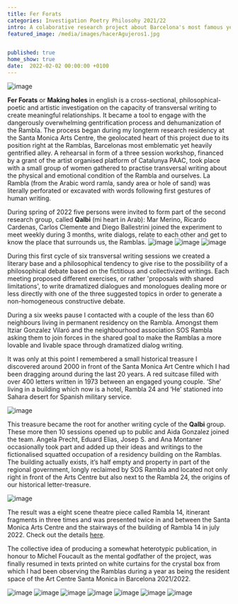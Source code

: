 ```yaml
---
title: Fer Forats
categories: Investigation Poetry Philosohy 2021/22
intro: A colaborative research project about Barcelona's most famous yet gentrified alley, the Ramblas, through transversal and collective writing.
featured_image: /media/images/hacerAgujeros1.jpg


published: true
home_show: true
date:  2022-02-02 00:00:00 +0100
---
```


![image](/media/images/hacerAgujeros2.jpg)

**Fer Forats** or **Making holes** in english is a cross-sectional, philosophical-poetic and artistic investigation on the capacity of transversal writing to create meaningful relationships. It became a tool to engage with the dangerously overwhelming gentrification process and dehumanization of the Rambla. The process began during my longterm research residency at the Santa Monica Arts Centre, the geolocated heart of this project due to its position right at the Ramblas, Barcelonas most emblematic yet heavily gentrified alley. 
A rehearsal in form of a three session workshop, financed by a grant of the artist organised platform of Catalunya PAAC, took place with a small group of women gathered to practise transversal writing about the physical and emotional condition of the Rambla and ourselves. La Rambla (from the Arabic word ramla, sandy area or hole of sand) was literally perforated or excavated with words following first gestures of human writing. 

During spring of 2022 five persons were invited to form part of the second research group, called **Qalbi** (mi heart in Arab): Mar Merino, Ricardo Cardenas, Carlos Clemente and Diego Ballestrini joined the experiment to meet weekly during 3 months, write dialogs, relate to each other and get to know the place that surrounds us, the Ramblas.
![image](/media/images/hacerAgujerosQalbi2.jpg)
![image](/media/images/hacerAgujerosQalbi1.jpg)
![image](/media/images/hacerAgujeros3.jpg) 
 
During this first cycle of six transversal writing sessions we created a literary base and a philosophical tendency to give rise to the possibility of a philosophical debate based on the fictitious and collectivized writings. Each meeting proposed different exercises, or rather 'proposals with shared limitations', to write dramatized dialogues and monologues dealing more or less directly with one of the three suggested topics in order to generate a non-homogeneous constructive debate. 

During a six weeks pause I contacted with a couple of the less than 60 neighbours living in permanent residency on the Rambla. Amongst them Itziar Gonzalez Vilaró and the neighbourhood association SOS Rambla asking them to join forces in the shared goal to make the Ramblas a more lovable and livable space through dramatized dialog writing. 

It was only at this point I remembered a small historical treasure I discovered around 2000 in front of the Santa Monica Art Centre which I had been dragging around during the last 20 years. A red suitcase filled with over 400 letters written in 1973 between an engaged young couple. ‘She’ living in a building which now is a hotel, Rambla 24 and ‘He’ stationed into Sahara desert for Spanish military service.

![image](/media/images/hacerAgujerosCartes.jpg)

This treasure became the root for another writing cycle of the **Qalbi** group. These more then 10 sessions opened up to public and Aida Gonzalez joined the team. Angela Precht, Eduard Elias, Josep S. and Ana Montaner occasionally took part and added up their ideas and writings to the fictionalised squatted occupation of a residency building on the Ramblas. The building actually exists, it’s half empty and property in part of the regional government, longly reclaimed by SOS Rambla and located not only right in front of the Arts Centre but also next to the Rambla 24, the origins of our historical letter-treasure.

![image](/media/images/hacerAgujerosRambles14.jpg)


The result was a eight scene theatre piece called Rambla 14, itinerant fragments in three times and was presented twice in and between the Santa Monica Arts Centre and the stairways of the building of Rambla 14 in july 2022. Check out the details [here](https://artssantamonica.gencat.cat/ca/detall/Rambla-14-fragments-itinerants-en-tres-temps).


The collective idea of producing a somewhat heterotypic publication, in honour to Michel Foucault as the mental godfather of the project, was finally resumed in texts printed on white curtains for the crystal box from which I had been observing the Ramblas during a year as being the resident space of the Art Centre Santa Monica in Barcelona 2021/2022.

![image](/media/images/HacerAgujerosPubli1.jpg)
![image](/media/images/HacerAgujerosPubli2.jpg)
![image](/media/images/HacerAgujerosPubli3.jpg)
![image](/media/images/HacerAgujerosPubli4.jpg)
![image](/media/images/HacerAgujerosPubli5.jpg)
![image](/media/images/HacerAgujerosPubli6.jpg)
![image](/media/images/HacerAgujerosPubli7.jpg)

